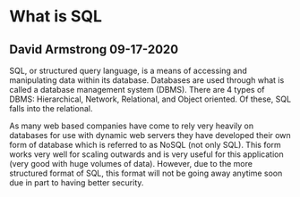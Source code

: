 # What is SQL
## David Armstrong 09-17-2020

SQL, or structured query language, is a means of accessing and manipulating data within its database. Databases are used through what is called a database management system (DBMS). There are 4 types of DBMS: Hierarchical, Network, Relational, and Object oriented. Of these, SQL falls into the relational.

As many web based companies have come to rely very heavily on databases for  use with dynamic web servers they have developed their own form of database which is referred to as NoSQL (not only SQL). This form works very well for scaling outwards and is very useful for this application (very good with huge volumes of data). However, due to the more structured format of SQL, this format will not be going away anytime soon due in part to having better security. 
